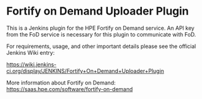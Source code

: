# Fortify on Demand Uploader Plugin
This is a Jenkins plugin for the HPE Fortify on Demand service. An API key from the FoD service is necessary for this plugin to communicate with FoD.

For requirements, usage, and other important details please see the official Jenkins Wiki entry: 

https://wiki.jenkins-ci.org/display/JENKINS/Fortify+On+Demand+Uploader+Plugin

More information about Fortify on Demand: https://saas.hpe.com/software/fortify-on-demand
